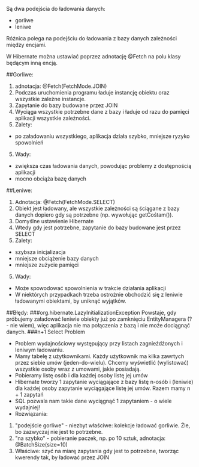 Są dwa podejścia do ładowania danych:
- gorliwe
- leniwe

Różnica polega na podejściu do ładowania z bazy danych zależności między encjami.

W Hibernate można ustawiać poprzez adnotację @Fetch na polu klasy będącym inną encją.


##Gorliwe:
1. adnotacja: @Fetch(FetchMode.JOIN) 
1. Podczas uruchomienia programu ładuje instancję obiektu oraz wszystkie zależne instancje.
2. Zapytanie do bazy budowane przez JOIN
3. Wyciąga wszystkie potrzebne dane z bazy i ładuje od razu do pamięci aplikacji wszystkie zależności.
4. Zalety:
+ po załadowaniu wszystkiego, aplikacja działa szybko, mniejsze ryzyko spowolnień
5. Wady:
+ zwiększa czas ładowania danych, powodując problemy z dostępnością aplikacji
+ mocno obciąża bazę danych

##Leniwe: 
1. Adnotacja: @Fetch(FetchMode.SELECT)
1. Obiekt jest ładowany, ale wszystkie zależności są ściągane z bazy danych dopiero gdy są potrzebne (np. wywołując getCośtam()).
2. Domyślne ustawienie Hibernate
3. Wtedy gdy jest potrzebne, zapytanie do bazy budowane jest przez SELECT
4. Zalety: 
+ szybsza inicjalizacja
+ mniejsze obciążenie bazy danych
+ mniejsze zużycie pamięci
5. Wady:
+ Może spowodować spowolnienia w trakcie działania aplikacji
+ W niektórych przypadkach trzeba ostrożnie obchodzić się z leniwie ładowanymi obiektami, 
by uniknąć wyjątków.

##Błędy:
###org.hibernate.LazyInitializationException
Powstaje, gdy próbujemy załadować leniwie obiekty już po zamknięciu EntityManagera 
(? - nie wiem), więc aplikacja nie ma połączenia z bazą i nie może dociągnąć danych.
###n+1 Select Problem
+ Problem wydajnościowy występujący przy listach zagnieżdżonych i leniwym ładowaniu.
+ Mamy tabelę z użytkownikami. Każdy użytkownik ma kilka zawrtych przez siebie umów (jeden-do-wielu).
Chcemy wyświetlić (wylistować) wszystkie osoby wraz z umowami, jakie posiadają.
+ Pobieramy listę osób i dla każdej osoby listę jej umów
+ Hibernate tworzy 1 zapytanie wyciągające z bazy listę n-osób i (leniwie) dla każdej osoby 
zapytanie wyciągające listę jej umów. Razem mamy n + 1 zapytań
+ SQL pozwala nam takie dane wyciągnąć 1 zapytaniem - o wiele wydajniej!
+ Rozwiązania:
1. "podejście gorliwe" - niezbyt właściwe: kolekcje ładować gorliwie. Źle, bo zazwyczaj nie jest to potrzebne.
2. "na szybko" - pobieranie paczek, np. po 10 sztuk, adnotacja: @BatchSize(size=10)
3. Właściwe: szyć na miarę zapytania gdy jest to potrzebne, tworząc kwerendy tak, by ładować przez JOIN
